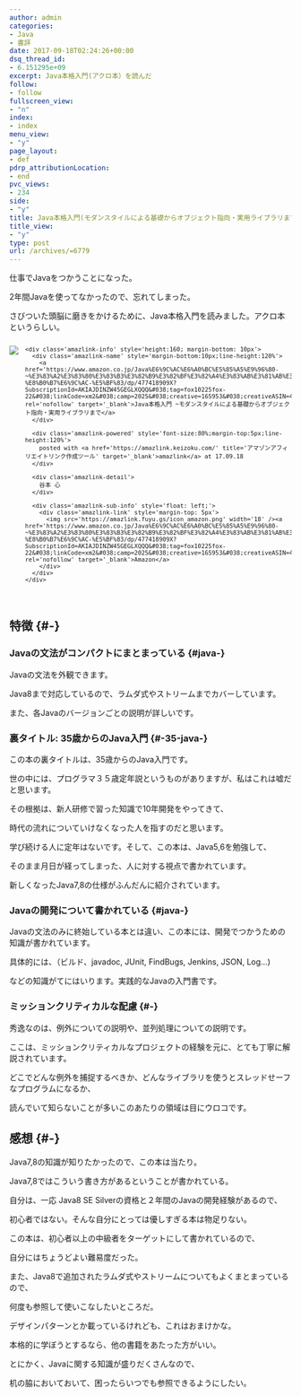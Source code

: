```yaml
---
author: admin
categories:
- Java
- 書評
date: 2017-09-18T02:24:26+00:00
dsq_thread_id:
- 6.151295e+09
excerpt: Java本格入門(アクロ本）を読んだ
follow:
- follow
fullscreen_view:
- "n"
index:
- index
menu_view:
- "y"
page_layout:
- def
pdrp_attributionLocation:
- end
pvc_views:
- 234
side:
- "y"
title: Java本格入門(モダンスタイルによる基礎からオブジェクト指向・実用ライブラリまで）を読んだ
title_view:
- "y"
type: post
url: /archives/=6779
---
```


仕事でJavaをつかうことになった。
  
2年間Javaを使ってなかったので、忘れてしまった。
  
さびついた頭脳に磨きをかけるために、Java本格入門を読みました。アクロ本というらしい。

<div class='amazlink-box' style='text-align:left;padding-bottom:20px;font-size:small;/zoom: 1;overflow: hidden;'>
  <div class='amazlink-list' style='clear: both;'>
    <div class='amazlink-image' style='float:left;margin:0px 12px 1px 0px;'>
      <a href='https://www.amazon.co.jp/Java%E6%9C%AC%E6%A0%BC%E5%85%A5%E9%96%80-~%E3%83%A2%E3%83%80%E3%83%B3%E3%82%B9%E3%82%BF%E3%82%A4%E3%83%AB%E3%81%AB%E3%82%88%E3%82%8B%E5%9F%BA%E7%A4%8E%E3%81%8B%E3%82%89%E3%82%AA%E3%83%96%E3%82%B8%E3%82%A7%E3%82%AF%E3%83%88%E6%8C%87%E5%90%91%E3%83%BB%E5%AE%9F%E7%94%A8%E3%83%A9%E3%82%A4%E3%83%96%E3%83%A9%E3%83%AA%E3%81%BE%E3%81%A7-%E8%B0%B7%E6%9C%AC-%E5%BF%83/dp/477418909X?SubscriptionId=AKIAJDINZW45GEGLXQQQ&#038;tag=fox10225fox-22&#038;linkCode=xm2&#038;camp=2025&#038;creative=165953&#038;creativeASIN=477418909X' target='_blank' rel='nofollow'><img src='https://images-fe.ssl-images-amazon.com/images/I/51741IwOl5L._SL160_.jpg' style='border: none;' /></a>
    </div>
    
    <div class='amazlink-info' style='height:160; margin-bottom: 10px'>
      <div class='amazlink-name' style='margin-bottom:10px;line-height:120%'>
        <a href='https://www.amazon.co.jp/Java%E6%9C%AC%E6%A0%BC%E5%85%A5%E9%96%80-~%E3%83%A2%E3%83%80%E3%83%B3%E3%82%B9%E3%82%BF%E3%82%A4%E3%83%AB%E3%81%AB%E3%82%88%E3%82%8B%E5%9F%BA%E7%A4%8E%E3%81%8B%E3%82%89%E3%82%AA%E3%83%96%E3%82%B8%E3%82%A7%E3%82%AF%E3%83%88%E6%8C%87%E5%90%91%E3%83%BB%E5%AE%9F%E7%94%A8%E3%83%A9%E3%82%A4%E3%83%96%E3%83%A9%E3%83%AA%E3%81%BE%E3%81%A7-%E8%B0%B7%E6%9C%AC-%E5%BF%83/dp/477418909X?SubscriptionId=AKIAJDINZW45GEGLXQQQ&#038;tag=fox10225fox-22&#038;linkCode=xm2&#038;camp=2025&#038;creative=165953&#038;creativeASIN=477418909X' rel='nofollow' target='_blank'>Java本格入門 ~モダンスタイルによる基礎からオブジェクト指向・実用ライブラリまで</a>
      </div>
      
      <div class='amazlink-powered' style='font-size:80%;margin-top:5px;line-height:120%'>
        posted with <a href='https://amazlink.keizoku.com/' title='アマゾンアフィリエイトリンク作成ツール' target='_blank'>amazlink</a> at 17.09.18
      </div>
      
      <div class='amazlink-detail'>
        谷本 心
      </div>
      
      <div class='amazlink-sub-info' style='float: left;'>
        <div class='amazlink-link' style='margin-top: 5px'>
          <img src='https://amazlink.fuyu.gs/icon_amazon.png' width='18' /><a href='https://www.amazon.co.jp/Java%E6%9C%AC%E6%A0%BC%E5%85%A5%E9%96%80-~%E3%83%A2%E3%83%80%E3%83%B3%E3%82%B9%E3%82%BF%E3%82%A4%E3%83%AB%E3%81%AB%E3%82%88%E3%82%8B%E5%9F%BA%E7%A4%8E%E3%81%8B%E3%82%89%E3%82%AA%E3%83%96%E3%82%B8%E3%82%A7%E3%82%AF%E3%83%88%E6%8C%87%E5%90%91%E3%83%BB%E5%AE%9F%E7%94%A8%E3%83%A9%E3%82%A4%E3%83%96%E3%83%A9%E3%83%AA%E3%81%BE%E3%81%A7-%E8%B0%B7%E6%9C%AC-%E5%BF%83/dp/477418909X?SubscriptionId=AKIAJDINZW45GEGLXQQQ&#038;tag=fox10225fox-22&#038;linkCode=xm2&#038;camp=2025&#038;creative=165953&#038;creativeASIN=477418909X' rel='nofollow' target='_blank'>Amazon</a>
        </div>
      </div>
    </div>
  </div>
</div>

## 特徴 {#-}

### Javaの文法がコンパクトにまとまっている {#java-}

Javaの文法を外観できます。
  
Java8まで対応しているので、ラムダ式やストリームまでカバーしています。
  
また、各Javaのバージョンごとの説明が詳しいです。

### 裏タイトル: 35歳からのJava入門 {#-35-java-}

この本の裏タイトルは、35歳からのJava入門です。
  
世の中には、プログラマ３５歳定年説というものがありますが、私はこれは嘘だと思います。
  
その根拠は、新人研修で習った知識で10年開発をやってきて、
  
時代の流れについていけなくなった人を指すのだと思います。

学び続ける人に定年はないです。そして、この本は、Java5,6を勉強して、
  
そのまま月日が経ってしまった、人に対する視点で書かれています。
  
新しくなったJava7,8の仕様がふんだんに紹介されています。

### Javaの開発について書かれている {#java-}

Javaの文法のみに終始している本とは違い、この本には、開発でつかうための知識が書かれています。
  
具体的には、（ビルド、javadoc, JUnit, FindBugs, Jenkins, JSON, Log&#8230;)
  
などの知識がてにはいります。実践的なJavaの入門書です。

### ミッションクリティカルな配慮 {#-}

秀逸なのは、例外についての説明や、並列処理についての説明です。
  
ここは、ミッションクリティカルなプロジェクトの経験を元に、とても丁寧に解説されています。
  
どこでどんな例外を捕捉するべきか、どんなライブラリを使うとスレッドせーフなプログラムになるか、
  
読んでいて知らないことが多いこのあたりの領域は目にウロコです。

## 感想 {#-}

Java7,8の知識が知りたかったので、この本は当たり。
  
Java7,8ではこういう書き方があるということが書かれている。

自分は、一応 Java8 SE Silverの資格と２年間のJavaの開発経験があるので、
  
初心者ではない。そんな自分にとっては優しすぎる本は物足りない。
  
この本は、初心者以上の中級者をターゲットにして書かれているので、
  
自分にはちょうどよい難易度だった。

また、Java8で追加されたラムダ式やストリームについてもよくまとまっているので、
  
何度も参照して使いこなしたいところだ。

デザインパターンとか載っているけれども、これはおまけかな。
  
本格的に学ぼうとするなら、他の書籍をあたった方がいい。

とにかく、Javaに関する知識が盛りだくさんなので、
  
机の脇においておいて、困ったらいつでも参照できるようにしたい。